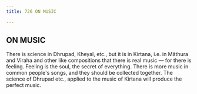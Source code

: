 ```yaml
---
title: 726 ON MUSIC

---
```

  

## ON MUSIC

There is science in Dhrupad, Kheyal, etc., but it is in Kirtana, i.e. in
Māthura and Viraha and other like compositions that there is real music
— for there is feeling. Feeling is the soul, the secret of everything.
There is more music in common people's songs, and they should be
collected together. The science of Dhrupad etc., applied to the music of
Kirtana will produce the perfect music.